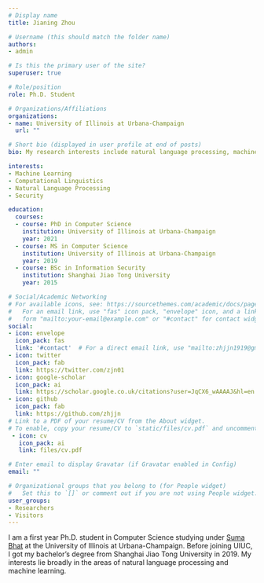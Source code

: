 ```yaml
---
# Display name
title: Jianing Zhou

# Username (this should match the folder name)
authors:
- admin

# Is this the primary user of the site?
superuser: true

# Role/position
role: Ph.D. Student

# Organizations/Affiliations
organizations:
- name: University of Illinois at Urbana-Champaign
  url: ""

# Short bio (displayed in user profile at end of posts)
bio: My research interests include natural language processing, machine learning and security.

interests:
- Machine Learning
- Computational Linguistics
- Natural Language Processing
- Security

education:
  courses:
  - course: PhD in Computer Science
    institution: University of Illinois at Urbana-Champaign
    year: 2021
  - course: MS in Computer Science
    institution: University of Illinois at Urbana-Champaign
    year: 2019
  - course: BSc in Information Security
    institution: Shanghai Jiao Tong University
    year: 2015

# Social/Academic Networking
# For available icons, see: https://sourcethemes.com/academic/docs/page-builder/#icons
#   For an email link, use "fas" icon pack, "envelope" icon, and a link in the
#   form "mailto:your-email@example.com" or "#contact" for contact widget.
social:
- icon: envelope
  icon_pack: fas
  link: '#contact'  # For a direct email link, use "mailto:zhjjn1919@gmail.com".
- icon: twitter
  icon_pack: fab
  link: https://twitter.com/zjn01
- icon: google-scholar
  icon_pack: ai
  link: https://scholar.google.co.uk/citations?user=JqCX6_wAAAAJ&hl=en
- icon: github
  icon_pack: fab
  link: https://github.com/zhjjn
# Link to a PDF of your resume/CV from the About widget.
# To enable, copy your resume/CV to `static/files/cv.pdf` and uncomment the lines below.
 - icon: cv
   icon_pack: ai
   link: files/cv.pdf

# Enter email to display Gravatar (if Gravatar enabled in Config)
email: ""

# Organizational groups that you belong to (for People widget)
#   Set this to `[]` or comment out if you are not using People widget.
user_groups:
- Researchers
- Visitors
---
```


I am a first year Ph.D. student in Computer Science studying under <a href="https://publish.illinois.edu/sumapbhat/research-group//">Suma Bhat</a> at the University of Illinois at Urbana-Champaign. Before joining UIUC, I got my bachelor’s degree from Shanghai Jiao Tong University in 2019. My interests lie broadly in the areas of natural language processing and machine learning.
